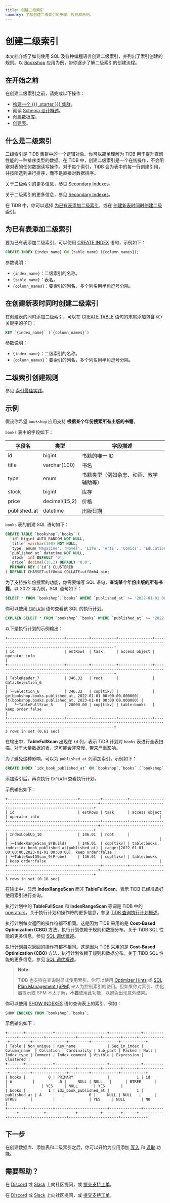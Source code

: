 ```yaml
---
title: 创建二级索引
summary: 了解创建二级索引的步骤、规则和示例。
---
```


# 创建二级索引

本文档介绍了如何使用 SQL 及各种编程语言创建二级索引，并列出了索引创建的规则。以 [Bookshop](/develop/dev-guide-bookshop-schema-design.md) 应用为例，带你逐步了解二级索引的创建流程。

## 在开始之前

在创建二级索引之前，请完成以下操作：

- [构建一个 {{{ .starter }}} 集群](/develop/dev-guide-build-cluster-in-cloud.md)。
- 阅读 [Schema 设计概述](/develop/dev-guide-schema-design-overview.md)。
- [创建数据库](/develop/dev-guide-create-database.md)。
- [创建表](/develop/dev-guide-create-table.md)。

## 什么是二级索引

二级索引是 TiDB 集群中的一个逻辑对象。你可以简单理解为 TiDB 用于提升查询性能的一种排序类型的数据。在 TiDB 中，创建二级索引是一个在线操作，不会阻塞对表的任何数据读写操作。对于每个索引，TiDB 会为表中的每一行创建引用，并按所选列进行排序，而不是直接对数据排序。

<CustomContent platform="tidb">

关于二级索引的更多信息，参见 [Secondary Indexes](/best-practices/tidb-best-practices.md#secondary-index)。

</CustomContent>

<CustomContent platform="tidb-cloud">

关于二级索引的更多信息，参见 [Secondary Indexes](https://docs.pingcap.com/tidb/stable/tidb-best-practices#secondary-index)。

</CustomContent>

在 TiDB 中，你可以选择 [为已有表添加二级索引](#add-a-secondary-index-to-an-existing-table)，或在 [创建新表时同时创建二级索引](#create-a-secondary-index-when-creating-a-new-table)。

## 为已有表添加二级索引

要为已有表添加二级索引，可以使用 [CREATE INDEX](/sql-statements/sql-statement-create-index.md) 语句，示例如下：

```sql
CREATE INDEX {index_name} ON {table_name} ({column_names});
```

参数说明：

- `{index_name}`：二级索引的名称。
- `{table_name}`：表名。
- `{column_names}`：要索引的列名，多个列名用半角逗号分隔。

## 在创建新表时同时创建二级索引

在创建表的同时添加二级索引，可以在 [CREATE TABLE](/sql-statements/sql-statement-create-table.md) 语句的末尾添加包含 `KEY` 关键字的子句：

```sql
KEY `{index_name}` (`{column_names}`)
```

参数说明：

- `{index_name}`：二级索引的名称。
- `{column_names}`：要索引的列名，多个列名用半角逗号分隔。

## 二级索引创建规则

参见 [索引最佳实践](/develop/dev-guide-index-best-practice.md)。

## 示例

假设你希望 `bookshop` 应用支持 **根据某个年份搜索所有出版的书籍**。

`books` 表中的字段如下：

| 字段名       | 类型             | 字段描述                                                         |
|--------------|------------------|------------------------------------------------------------------|
| id           | bigint           | 书籍的唯一 ID                                                   |
| title        | varchar(100)     | 书名                                                             |
| type         | enum             | 书籍类型（例如杂志、动画、教学辅助等）                            |
| stock        | bigint           | 库存                                                             |
| price        | decimal(15,2)    | 价格                                                             |
| published_at | datetime         | 出版日期                                                         |

`books` 表的创建 SQL 语句如下：

```sql
CREATE TABLE `bookshop`.`books` (
  `id` bigint AUTO_RANDOM NOT NULL,
  `title` varchar(100) NOT NULL,
  `type` enum('Magazine', 'Novel', 'Life', 'Arts', 'Comics', 'Education & Reference', 'Humanities & Social Sciences', 'Science & Technology', 'Kids', 'Sports') NOT NULL,
  `published_at` datetime NOT NULL,
  `stock` int DEFAULT '0',
  `price` decimal(15,2) DEFAULT '0.0',
  PRIMARY KEY (`id`) CLUSTERED
) DEFAULT CHARSET=utf8mb4 COLLATE=utf8mb4_bin;
```

为了支持按年份搜索的功能，你需要编写 SQL 语句，**查询某个年份出版的所有书籍**。以 2022 年为例，SQL 语句如下：

```sql
SELECT * FROM `bookshop`.`books` WHERE `published_at` >= '2022-01-01 00:00:00' AND `published_at` < '2023-01-01 00:00:00';
```

你可以使用 [`EXPLAIN`](/sql-statements/sql-statement-explain.md) 语句查看该 SQL 的执行计划。

```sql
EXPLAIN SELECT * FROM `bookshop`.`books` WHERE `published_at` >= '2022-01-01 00:00:00' AND `published_at` < '2023-01-01 00:00:00';
```

以下是执行计划的示例输出：

```
+-------------------------+----------+-----------+---------------+--------------------------------------------------------------------------------------------------------------------------+
| id                      | estRows  | task      | access object | operator info                                                                                                            |
+-------------------------+----------+-----------+---------------+--------------------------------------------------------------------------------------------------------------------------+
| TableReader_7           | 346.32   | root      |               | data:Selection_6                                                                                                         |
| └─Selection_6           | 346.32   | cop[tikv] |               | ge(bookshop.books.published_at, 2022-01-01 00:00:00.000000), lt(bookshop.books.published_at, 2023-01-01 00:00:00.000000) |
|   └─TableFullScan_5     | 20000.00 | cop[tikv] | table:books   | keep order:false                                                                                                         |
+-------------------------+----------+-----------+---------------+--------------------------------------------------------------------------------------------------------------------------+
3 rows in set (0.61 sec)
```

在输出中，**TableFullScan** 出现在 `id` 列，表示 TiDB 计划对 `books` 表进行全表扫描。对于大量数据的表，这可能会非常慢，带来严重影响。

为了避免这种影响，可以为 `published_at` 列添加索引，示例如下：

```sql
CREATE INDEX `idx_book_published_at` ON `bookshop`.`books` (`bookshop`.`books`.`published_at`);
```

添加索引后，再次执行 `EXPLAIN` 查看执行计划。

示例输出如下：

```
+-------------------------------+---------+-----------+--------------------------------------------------------+-------------------------------------------------------------------+
| id                            | estRows | task      | access object                                          | operator info                                                     |
+-------------------------------+---------+-----------+--------------------------------------------------------+-------------------------------------------------------------------+
| IndexLookUp_10                | 146.01  | root      |                                                        |                                                                   |
| ├─IndexRangeScan_8(Build)     | 146.01  | cop[tikv] | table:books, index:idx_book_published_at(published_at) | range:[2022-01-01 00:00:00,2023-01-01 00:00:00), keep order:false |
| └─TableRowIDScan_9(Probe)     | 146.01  | cop[tikv] | table:books                                            | keep order:false                                                  |
+-------------------------------+---------+-----------+--------------------------------------------------------+-------------------------------------------------------------------+
3 rows in set (0.18 sec)
```

在输出中，显示 **IndexRangeScan** 而非 **TableFullScan**，表示 TiDB 已经准备好使用索引进行查询。

执行计划中的 **TableFullScan** 和 **IndexRangeScan** 等词是 TiDB 中的 [operators](/explain-overview.md#operator-overview)。关于执行计划和操作符的更多信息，参见 [TiDB 查询执行计划概述](/explain-overview.md)。

<CustomContent platform="tidb">

执行计划每次返回的操作符都不相同。这是因为 TiDB 采用的是 **Cost-Based Optimization (CBO)** 方法，执行计划依赖于规则和数据分布。关于 TiDB SQL 性能的更多信息，参见 [SQL 调优概述](/sql-tuning-overview.md)。

</CustomContent>

<CustomContent platform="tidb-cloud">

执行计划每次返回的操作符都不相同。这是因为 TiDB 采用的是 **Cost-Based Optimization (CBO)** 方法，执行计划依赖于规则和数据分布。关于 TiDB SQL 性能的更多信息，参见 [SQL 调优概述](/tidb-cloud/tidb-cloud-sql-tuning-overview.md)。

</CustomContent>

> **Note:**
>
> TiDB 也支持在查询时显式使用索引，你可以使用 [Optimizer Hints](/optimizer-hints.md) 或 [SQL Plan Management (SPM)](/sql-plan-management.md) 来人为控制索引的使用。但如果你对索引、优化器提示或 SPM 不太了解，**不要**使用此功能，以避免出现意外结果。

你可以使用 [SHOW INDEXES](/sql-statements/sql-statement-show-indexes.md) 语句查询表上的索引，例如：

```sql
SHOW INDEXES FROM `bookshop`.`books`;
```

示例输出如下：

```
+-------+------------+-----------------------+--------------+--------------+-----------+-------------+----------+--------+------+------------+---------+---------------+---------+------------+-----------+
| Table | Non_unique | Key_name              | Seq_in_index | Column_name  | Collation | Cardinality | Sub_part | Packed | Null | Index_type | Comment | Index_comment | Visible | Expression | Clustered |
+-------+------------+-----------------------+--------------+--------------+-----------+-------------+----------+--------+------+------------+---------+---------------+---------+------------+-----------+
| books |          0 | PRIMARY               |            1 | id           | A         |           0 |     NULL | NULL   |      | BTREE      |         |               | YES     | NULL       | YES       |
| books |          1 | idx_book_published_at |            1 | published_at | A         |           0 |     NULL | NULL   |      | BTREE      |         |               | YES     | NULL       | NO        |
+-------+------------+-----------------------+--------------+--------------+-----------+-------------+----------+--------+------+------------+---------+---------------+---------+------------+-----------+
```

## 下一步

在创建数据库、添加表和二级索引之后，你可以开始为应用添加 [写入](/develop/dev-guide-insert-data.md) 和 [读取](/develop/dev-guide-get-data-from-single-table.md) 功能。

## 需要帮助？

<CustomContent platform="tidb">

在 [Discord](https://discord.gg/DQZ2dy3cuc?utm_source=doc) 或 [Slack](https://slack.tidb.io/invite?team=tidb-community&channel=everyone&ref=pingcap-docs) 上向社区提问，或 [提交支持工单](/support.md)。

</CustomContent>

<CustomContent platform="tidb-cloud">

在 [Discord](https://discord.gg/DQZ2dy3cuc?utm_source=doc) 或 [Slack](https://slack.tidb.io/invite?team=tidb-community&channel=everyone&ref=pingcap-docs) 上向社区提问，或 [提交支持工单](https://tidb.support.pingcap.com/)。

</CustomContent>
